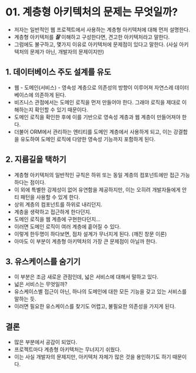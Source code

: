 # 01. 계층형 아키텍처의 문제는 무엇일까?
- 저자는 일반적인 웹 프로젝트에서 사용하는 계층형 아키텍처에 대해 먼저 설명한다.
- 계층형 아키텍처를 ***잘*** 이해하고 구성한다면, 견고한 아키텍처라고 말한다.
- 그럼에도 불구하고, 몇가지 이유로 아키텍처에 문제점이 있다고 말한다. (사실 아키텍처의 문제가 아닌, 개발자의 문제이지만)

## 1. 데이터베이스 주도 설계를 유도
- 웹 - 도메인(서비스) - 영속성 계층으로 의존성의 방향이 이루어져 자연스레 데이터베이스에 의존하게 된다.
- 비즈니스 관점에서는 도메인 로직을 먼저 만들어야 한다. 그래야 로직을 제대로 이해하는지 확인할 수 있기 때문이다.
- 도메인 로직을 확인한 후에 이를 기반으로 영속성 계층과 웹 계층이 만들어져야 한다.
- 더불어 ORM에서 관리하는 엔티티를 도메인 계층에서 사용하게 되고, 이는 강결합을 유도하여 도메인 로직에 다양한 영속성 기능까지 포함하게 된다.

## 2. 지름길을 택하기
- 계층형 아키텍처의 일반적인 규칙은 하위 또는 동일 계층의 컴포넌트에만 접근 가능하다는 점이다.
- 이 외에 특별한 강제성이 없어 유연함을 제공하지만, 이는 오히려 개발자들에게 안티 패턴을 사용할 수 있게 한다.
- 상위 계층의 컴포넌트를 하위로 내리던지.
- 계층을 생략하고 접근하게 한다던지.
- 도메인 로직을 웹 계층에 구현한다던지...
- 이러면 도메인 로직이 여러 계층에 흩어질 수 있다.
- 이렇게 한두명이 하다보면, 점차 설계가 무너지게 된다. (깨진 창문 이론)
- 아마도 이 부분이 계층형 아키텍처의 가장 큰 문제점이 아닐까 한다.

## 3. 유스케이스를 숨기기
- 이 부분은 조금 새로운 관점인데, 넓은 서비스에 대해서 말하고 있다.
- 넓은 서비스는 무엇일까?
- 유스케이스별 접근이 아닌, 하나의 도메인에 대한 모든 기능을 갖고 있는 서비스를 말하는 듯.
- 이러면 필요한 유스케이스를 찾기도 어렵고, 불필요한 의존성을 가지게 된다.

## 결론
- 많은 부분에서 공감이 되었다.
- 프로젝트마다 계층형 아키텍처는 무너지기 쉬웠다.
- 이는 사실 개발자의 문제지만, 아키텍처 자체가 많은 것을 용인하기도 하기 때문이다.